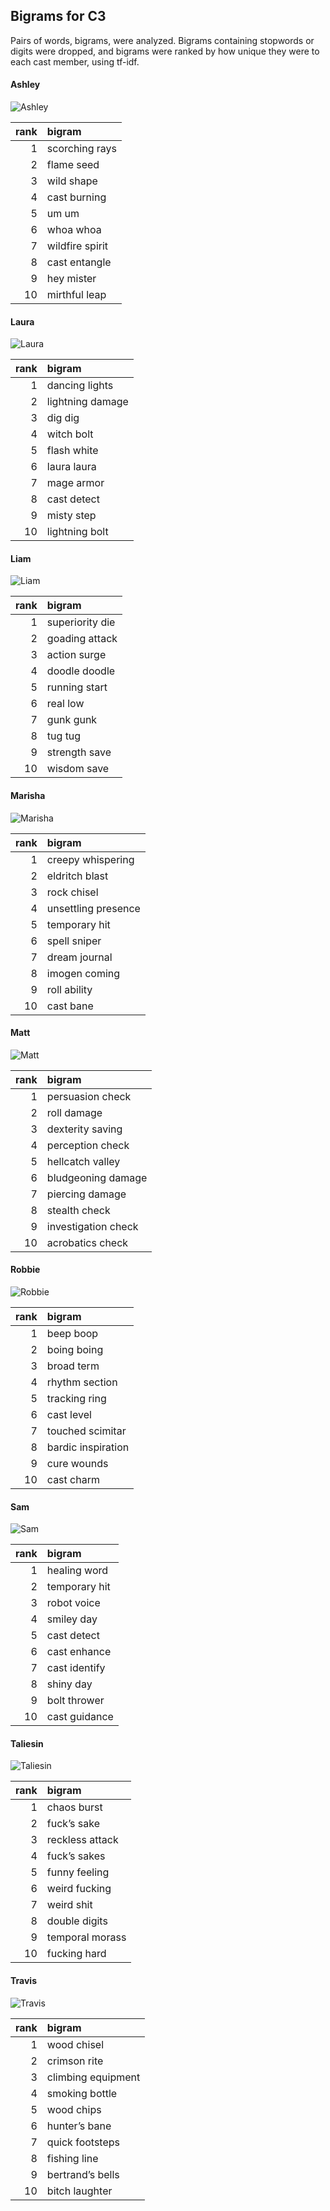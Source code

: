 
## Bigrams for C3

Pairs of words, bigrams, were analyzed. Bigrams containing stopwords or
digits were dropped, and bigrams were ranked by how unique they were to
each cast member, using tf-idf.

#### Ashley

![Ashley](../plots/bigramClouds/C3/C3ASHLEY.png)

| rank | bigram          |
| ---: | :-------------- |
|    1 | scorching rays  |
|    2 | flame seed      |
|    3 | wild shape      |
|    4 | cast burning    |
|    5 | um um           |
|    6 | whoa whoa       |
|    7 | wildfire spirit |
|    8 | cast entangle   |
|    9 | hey mister      |
|   10 | mirthful leap   |

#### Laura

![Laura](../plots/bigramClouds/C3/C3LAURA.png)

| rank | bigram           |
| ---: | :--------------- |
|    1 | dancing lights   |
|    2 | lightning damage |
|    3 | dig dig          |
|    4 | witch bolt       |
|    5 | flash white      |
|    6 | laura laura      |
|    7 | mage armor       |
|    8 | cast detect      |
|    9 | misty step       |
|   10 | lightning bolt   |

#### Liam

![Liam](../plots/bigramClouds/C3/C3LIAM.png)

| rank | bigram          |
| ---: | :-------------- |
|    1 | superiority die |
|    2 | goading attack  |
|    3 | action surge    |
|    4 | doodle doodle   |
|    5 | running start   |
|    6 | real low        |
|    7 | gunk gunk       |
|    8 | tug tug         |
|    9 | strength save   |
|   10 | wisdom save     |

#### Marisha

![Marisha](../plots/bigramClouds/C3/C3MARISHA.png)

| rank | bigram              |
| ---: | :------------------ |
|    1 | creepy whispering   |
|    2 | eldritch blast      |
|    3 | rock chisel         |
|    4 | unsettling presence |
|    5 | temporary hit       |
|    6 | spell sniper        |
|    7 | dream journal       |
|    8 | imogen coming       |
|    9 | roll ability        |
|   10 | cast bane           |

#### Matt

![Matt](../plots/bigramClouds/C3/C3MATT.png)

| rank | bigram              |
| ---: | :------------------ |
|    1 | persuasion check    |
|    2 | roll damage         |
|    3 | dexterity saving    |
|    4 | perception check    |
|    5 | hellcatch valley    |
|    6 | bludgeoning damage  |
|    7 | piercing damage     |
|    8 | stealth check       |
|    9 | investigation check |
|   10 | acrobatics check    |

#### Robbie

![Robbie](../plots/bigramClouds/C3/C3ROBBIE.png)

| rank | bigram             |
| ---: | :----------------- |
|    1 | beep boop          |
|    2 | boing boing        |
|    3 | broad term         |
|    4 | rhythm section     |
|    5 | tracking ring      |
|    6 | cast level         |
|    7 | touched scimitar   |
|    8 | bardic inspiration |
|    9 | cure wounds        |
|   10 | cast charm         |

#### Sam

![Sam](../plots/bigramClouds/C3/C3SAM.png)

| rank | bigram        |
| ---: | :------------ |
|    1 | healing word  |
|    2 | temporary hit |
|    3 | robot voice   |
|    4 | smiley day    |
|    5 | cast detect   |
|    6 | cast enhance  |
|    7 | cast identify |
|    8 | shiny day     |
|    9 | bolt thrower  |
|   10 | cast guidance |

#### Taliesin

![Taliesin](../plots/bigramClouds/C3/C3TALIESIN.png)

| rank | bigram          |
| ---: | :-------------- |
|    1 | chaos burst     |
|    2 | fuck’s sake     |
|    3 | reckless attack |
|    4 | fuck’s sakes    |
|    5 | funny feeling   |
|    6 | weird fucking   |
|    7 | weird shit      |
|    8 | double digits   |
|    9 | temporal morass |
|   10 | fucking hard    |

#### Travis

![Travis](../plots/bigramClouds/C3/C3TRAVIS.png)

| rank | bigram             |
| ---: | :----------------- |
|    1 | wood chisel        |
|    2 | crimson rite       |
|    3 | climbing equipment |
|    4 | smoking bottle     |
|    5 | wood chips         |
|    6 | hunter’s bane      |
|    7 | quick footsteps    |
|    8 | fishing line       |
|    9 | bertrand’s bells   |
|   10 | bitch laughter     |
